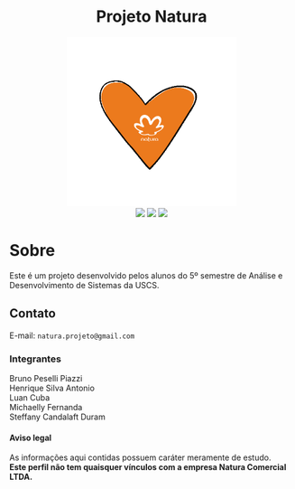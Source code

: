 <h1 align="center">Projeto Natura</h1>

<p align="center">
  <img width="300" height="300" src="https://raw.githubusercontent.com/projeto-natura/assets/main/gif.gif"> <br />
  <img src="https://img.shields.io/badge/Methodology-Agile-informational">
  <img src="https://img.shields.io/badge/-Continuous%20delivery-important">
  <img src="https://img.shields.io/badge/-Team--based-brightgreen">
</p>

# Sobre

Este é um projeto desenvolvido pelos alunos do 5º semestre de Análise e Desenvolvimento de Sistemas da USCS.

## Contato

E-mail: `natura.projeto@gmail.com`

### Integrantes

Bruno Peselli Piazzi <br />
Henrique Silva Antonio <br />
Luan Cuba <br />
Michaelly Fernanda <br />
Steffany Candalaft Duram <br />

#### Aviso legal

As informações aqui contidas possuem caráter meramente de estudo. <br />
<b>Este perfil não tem quaisquer vínculos com a empresa Natura Comercial LTDA.</b>
